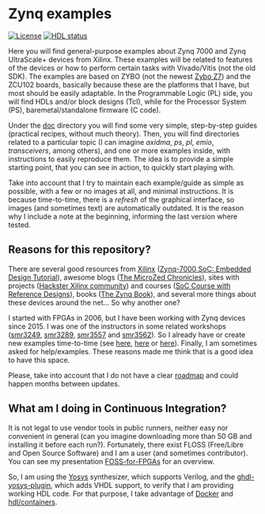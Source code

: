 # Zynq examples

[![License](https://img.shields.io/github/license/rodrigomelo9/zynq-examples.svg?longCache=true)](https://github.com/rodrigomelo9/zynq-examples/blob/main/LICENSE)
[![HDL status](https://img.shields.io/github/workflow/status/rodrigomelo9/zynq-examples/hdl?longCache=true&label=hdl)](https://github.com/rodrigomelo9/zynq-examples/actions/workflows/hdl.yml)

Here you will find general-purpose examples about Zynq 7000 and Zynq UltraScale+ devices from Xilinx.
These examples will be related to features of the devices or how to perform certain tasks with Vivado/Vitis (not the old SDK).
The examples are based on ZYBO (not the newest [Zybo Z7](https://digilent.com/reference/programmable-logic/zybo-z7/migration-guide)) and the ZCU102 boards, basically because these are the platforms that I have, but most should be easily adaptable.
In the Programmable Logic (PL) side, you will find HDLs and/or block designs (Tcl), while for the Processor System (PS), baremetal/standalone firmware (C code).

Under the [doc](doc) directory you will find some very simple, step-by-step guides (practical recipes, without much theory).
Then, you will find directories related to a particular topic (I can imagine *axidma*, *ps*, *pl*, *emio*, *transceivers*, among others), and one or more examples inside, with instructions to easily reproduce them.
The idea is to provide a simple starting point, that you can see in action, to quickly start playing with.

Take into account that I try to maintain each example/guide as simple as possible, with a few or no images at all, and minimal instructions.
It is because time-to-time, there is a *refresh* of the graphical interface, so images (and sometimes text) are automatically outdated.
It is the reason why I include a note at the beginning, informing the last version where tested.

## Reasons for this repository?

There are several good resources from [Xilinx](https://www.xilinx.com/search/site-keyword-search.html#q=zynq) ([Zynq-7000 SoC: Embedded
Design Tutorial](https://github.com/Xilinx/Embedded-Design-Tutorials)), awesome blogs ([The MicroZed Chronicles](http://www.microzedchronicles.com)),
sites with projects ([Hackster Xilinx community](https://www.hackster.io/xilinx/projects)) and courses ([SoC Course with Reference Designs](https://ohwr.org/project/soc-course/wikis/home)), books ([The Zynq Book](http://www.zynqbook.com/)), and several more things about these devices around the net... So why another one?

I started with FPGAs in 2006, but I have been working with Zynq devices since 2015.
I was one of the instructors in some related workshops ([smr3249](https://indico.ictp.it/event/8342), [smr3289](http://indico.ictp.it/event/8680), [smr3557](http://indico.ictp.it/event/9644) and [smr3562](http://indico.ictp.it/event/9443)).
So I already have or create new examples time-to-time (see [here](https://github.com/INTI-CMNB-FPGA/fpga_examples), [here](https://github.com/rodrigomelo9/zynq-pl-ps) or [here](https://gitlab.com/rodrigomelo9/core-comblock)).
Finally, I am sometimes asked for help/examples.
These reasons made me think that is a good idea to have this space.

Please, take into account that I do not have a clear [roadmap](https://github.com/rodrigomelo9/zynq-examples/issues/5) and could happen months between updates.

## What am I doing in Continuous Integration?

It is not legal to use vendor tools in public runners, neither easy nor convenient in general (can you imagine downloading more than 50 GB and installing it before each run?).
Fortunately, there exist FLOSS (Free/Libre and Open Source Software) and I am a user (and sometimes contributor).
You can see my presentation [FOSS-for-FPGAs](https://rodrigomelo9.github.io/FOSS-for-FPGAs) for an overview.

So, I am using the [Yosys](https://github.com/YosysHQ/yosys) synthesizer, which supports Verilog, and the [ghdl-yosys-plugin](https://github.com/ghdl/ghdl-yosys-plugin), which adds VHDL support, to verify that I am providing working HDL code.
For that purpose, I take advantage of [Docker](https://en.wikipedia.org/wiki/Docker_(software)) and [hdl/containers](https://github.com/hdl/containers).
